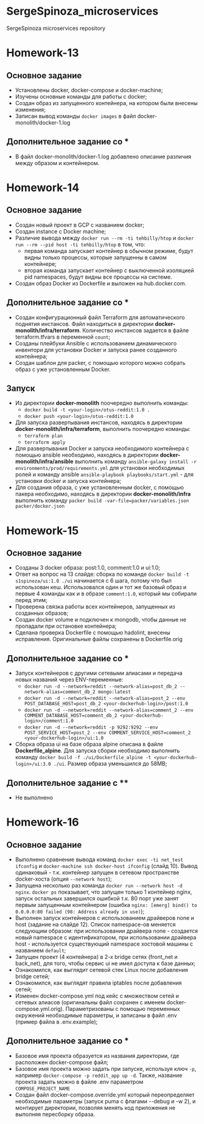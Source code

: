 # SergeSpinoza_microservices
SergeSpinoza microservices repository


# Homework-13

## Основное задание
- Установлены docker, docker-compose и docker-machine;
- Изучены основные команды для работы с docker;
- Создан образ из запущенного контейнера, на котором были внесены изменения;
- Записан вывод команды `docker images` в файл docker-monolith/docker-1.log


## Дополнительное задание со *
- В файл docker-monolith/docker-1.log добавлено описание различия между образом и контейнером.


# Homework-14

## Основное задание
- Создан новый проект в GCP с названием docker; 
- Создан instance с Docker machine;
- Различие вывода между `docker run --rm -ti tehbilly/htop` и `docker run --rm --pid host -ti tehbilly/htop` в том, что: 
  - первая команда запускает контейнер в обычном режиме, будут видны только процессы, которые запущенны в самом контейнере;
  - вторая команда запускает контейнер с выключенной изоляцией pid namespaces, будут видны все процессы на системе. 
- Создан образ Docker из Dockerfile и выложен на hub.docker.com.


## Дополнительное задание со *
- Создан конфигурационный файл Terraform для автоматического поднятия инстансов. Файл находиться в директории **docker-monolith/infra/terraform**. Количество инстансов задается в файле terraform.tfvars в переменной `count`;
- Созданы плейбуки Ansible с использованием динамического инвентори для установки Docker и запуска ранее созданного контейнера;
- Создан шаблон для packer, с помощью которого можно собрать образ с уже установленным Docker.


## Запуск 
- Из директории **docker-monolith** поочередно выполнить команды:
  - `docker build -t <your-login>/otus-reddit:1.0 .` 
  - `docker push <your-login>/otus-reddit:1.0`
- Для запуска развертывания инстансов, находясь в директории **docker-monolith/infra/terraform**, выполнить поочередно команды:
  - `terraform plan`
  - `terraform apply`
- Для развертывания Docker и запуска необходимого контейнера с помощью ansible необходимо, находясь в директории **docker-monolith/infra/ansible** выполнить команду `ansible-galaxy install -r environments/prod/requirements.yml` для установки необходимых ролей и команду ansible `ansible-playbook playbooks/start.yml` - для установки docker и запуска контейнера; 
- Для создания образа, с уже установленным docker, с помощью пакера необходимо, находясь в директории **docker-monolith/infra** выполнить команду `packer build -var-file=packer/variables.json packer/docker.json`


# Homework-15

## Основное задание
- Созданы 3 docker образа: post:1.0, comment:1.0 и ui:1.0;
- Ответ на вопрос на 13 слайде: сборка по команде `docker build -t s1spinoza/ui:1.0 ./ui` начинается с 6 шага, потому что был использован кеш. Использовался один и тот же базовый образ и первые 4 команды как и в образе `comment:1.0`, который мы собирали перед этим;
- Проверена связка работы всех контейнеров, запущенных из созданных образов; 
- Создан docker volume и подключен к mongodb, чтобы данные не пропадали при остановке контейнера;
- Сделана проверка Dockerfile с помощью hadolint, внесены исправления. Оригинальные файлы сохранены в Dockerfile.orig


## Дополнительное задание со *
- Запуск контейнеров с другими сетевыми алиасами и передача новых названий через ENV-переменные: 
  - `docker run -d --network=reddit --network-alias=post_db_2 --network-alias=comment_db_2 mongo:latest`
  - `docker run -d --network=reddit --network-alias=post_2 --env POST_DATABASE_HOST=post_db_2 <your-dockerhub-login>/post:1.0`
  - `docker run -d --network=reddit --network-alias=comment_2 --env COMMENT_DATABASE_HOST=comment_db_2 <your-dockerhub-login>/comment:1.0`
  - `docker run -d --network=reddit -p 9292:9292 --env POST_SERVICE_HOST=post_2 --env COMMENT_SERVICE_HOST=comment_2 <your-dockerhub-login>/ui:1.0`
- Сборка образа ui на базе образа alpine описана в файле **Dockerfile_alpine**. Для запуска сборки необходимо выполнить команду `docker build -f ./ui/Dockerfile_alpine -t <your-dockerhub-login>/ui:3.0 ./ui`. Размер образа уменьшился до 58MB;


## Дополнительное задание с **
- Не выполнено


# Homework-16

## Основное задание
- Выполнено сравнение вывода команд `docker exec -ti net_test ifconfig` и `docker-machine ssh docker-host ifconfig` (слайд 10). Вывод одинаковый - т.к. контейнер запущен в сетевом пространстве docker-хоста (опция `--network host`);
- Запущена несколько раз команда `docker run --network host -d nginx`. `docker ps` показывает, что запущен только 1 контейнер nginx, запуск остальных завершился ошибкой т.к. 80 порт уже занят первым запущенным контейнером (ошибка `nginx: [emerg] bind() to 0.0.0.0:80 failed (98: Address already in use)`);
- Выполнен запуск контейнеров с использованием драйверов none и host (задание на слайде 12). Список namespace-ов меняется следующим образом: при использовании драйвера none - создается новый namespace с идентификатором, при использовании драйвера host - используется существующий namespace хостовой машины с названием `default`;
- Запущен проект (4 контейнера) в 2-х bridge сетях (front_net и back_net), для того, чтобы сервис ui не имел доступа к базе данных;
- Ознакомился, как выглядит сетевой стек Linux после добавления bridge сетей;
- Ознакомился, как выглядят правила iptables после добавления сетей;
- Изменен docker-compose.yml под кейс с множеством сетей и сетевых алиасов (оригинальны файл сохранен с именем docker-compose.yml.orig). Параметризованы с помощью переменных окружений необходимые параметры, и записаны в файл .env (пример файла в .env.example);

## Дополнительное задание со *
- Базовое имя проекта образуется из названия директории, где расположен docker-compose файл;
- Базовое имя проекта можно задать при запуске, используя ключ `-p`, например `docker-compose -p reddit_app up -d`. Также, название проекта задать можно в файле .env параметром `COMPOSE_PROJECT_NAME`
- Создан файл docker-compose.override.yml который переопределяет необходимые параметры (запуск puma с флагами --debug и -w 2), и монтирует директории, позволяя менять код приложения не выполняя пересборку образа. 
